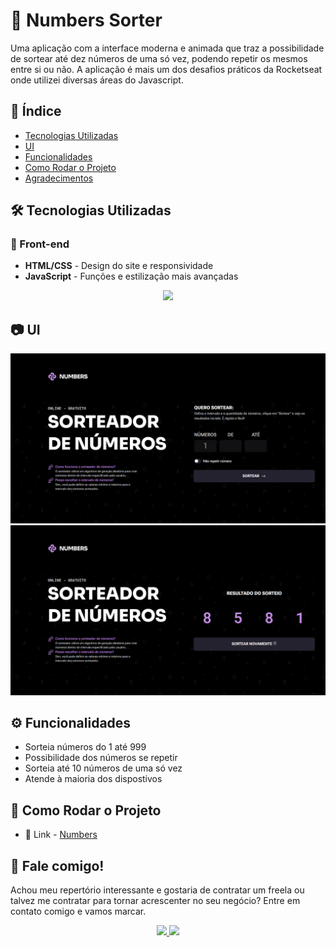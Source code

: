# 🎰 Numbers Sorter

Uma aplicação com a interface moderna e animada que traz a possibilidade de sortear até dez números de uma só vez, podendo repetir os mesmos entre si ou não. A aplicação é mais um dos desafios práticos da Rocketseat onde utilizei diversas áreas do Javascript.

## 📑 Índice

- [Tecnologias Utilizadas](#️-tecnologias-utilizadas)
- [UI](#-ui)
- [Funcionalidades](#️-funcionalidades)
- [Como Rodar o Projeto](#️-como-rodar-o-projeto)
- [Agradecimentos](#️-agradecimentos)

## 🛠️ Tecnologias Utilizadas

### 🔎 Front-end

- **HTML/CSS** - Design do site e responsividade
- **JavaScript** - Funções e estilização mais avançadas

<p align="center">
  <a href="https://skillicons.dev">
    <img src="https://skillicons.dev/icons?i=html,css,js" />
  </a>
</p>

## 📷 UI

<img src="public/sort-numbers.png">
<img src="public/sorted-numbers.png">

## ⚙️ Funcionalidades

- Sorteia números do 1 até 999
- Possibilidade dos números se repetir
- Sorteia até 10 números de uma só vez
- Atende à maioria dos dispostivos

## 🚀 Como Rodar o Projeto

- 🔗 Link - [Numbers](https://jefolidev.github.io/numbers-sorter/)

## 👥 Fale comigo!

Achou meu repertório interessante e gostaria de contratar um freela ou talvez me contratar para tornar acrescenter no seu negócio? Entre em contato comigo e vamos marcar.

<p align="center">
  <a href="https://www.linkedin.com/in/jeferson-franco-1349062b0/">
    <img src="https://skillicons.dev/icons?i=linkedin" />
  </a>
  <a href="https://github.com/jefolidev">
    <img src="https://skillicons.dev/icons?i=github" />
  </a>
</p>

